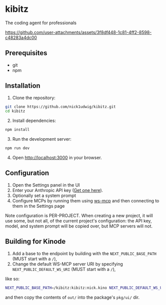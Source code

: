 # kibitz

The coding agent for professionals

https://github.com/user-attachments/assets/3f8df448-1c81-4ff2-8598-c48283a4dc00

## Prerequisites

* git
* npm

## Installation

1. Clone the repository:
```bash
git clone https://github.com/nick1udwig/kibitz.git
cd kibitz
```

2. Install dependencies:
```bash
npm install
```

3. Run the development server:
```bash
npm run dev
```

4. Open [http://localhost:3000](http://localhost:3000) in your browser.

## Configuration

1. Open the Settings panel in the UI
2. Enter your Anthropic API key ([Get one here](https://console.anthropic.com/)).
3. Optionally set a system prompt
4. Configure MCPs by running them using [ws-mcp](https://github.com/nick1udwig/ws-mcp) and then connecting to them in the Settings page

Note configuration is PER-PROJECT.
When creating a new project, it will use some, but not all, of the current project's configuration: the API key, model, and system prompt will be copied over, but MCP servers will not.

## Building for Kinode

1. Add a base to the endpoint by building with the `NEXT_PUBLIC_BASE_PATH` (MUST start with a `/`),
2. Change the default WS-MCP server URI by specifying `NEXT_PUBLIC_DEFAULT_WS_URI` (MUST start with a `/`),

like so:
```bash
NEXT_PUBLIC_BASE_PATH=/kibitz:kibitz:nick.kino NEXT_PUBLIC_DEFAULT_WS_URI=/fwd-ws:kibitz:nick.kino npm run build
```

and then copy the contents of `out/` into the package's `pkg/ui/` dir.


